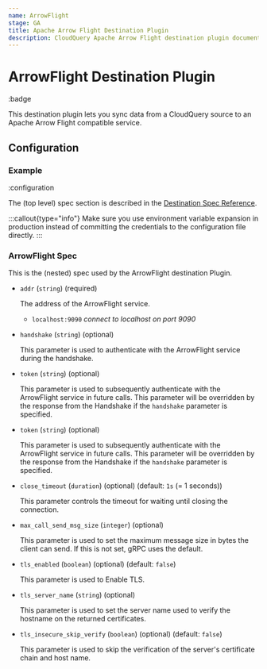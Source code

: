 ```yaml
---
name: ArrowFlight
stage: GA
title: Apache Arrow Flight Destination Plugin
description: CloudQuery Apache Arrow Flight destination plugin documentation
---
```


# ArrowFlight Destination Plugin

:badge

This destination plugin lets you sync data from a CloudQuery source to an Apache Arrow Flight compatible service.

## Configuration

### Example

:configuration

The (top level) spec section is described in the [Destination Spec Reference](https://www.cloudquery.io/docs/reference/destination-spec).

:::callout{type="info"}
Make sure you use environment variable expansion in production instead of committing the credentials to the configuration file directly.
:::

### ArrowFlight Spec

This is the (nested) spec used by the ArrowFlight destination Plugin.

- `addr` (`string`) (required)

  The address of the ArrowFlight service.

    - `localhost:9090` _connect to localhost on port 9090_

- `handshake` (`string`) (optional)

  This parameter is used to authenticate with the ArrowFlight service during the handshake.

- `token` (`string`) (optional)

  This parameter is used to subsequently authenticate with the ArrowFlight service in future calls.
  This parameter will be overridden by the response from the Handshake if the `handshake` parameter is specified.

- `token` (`string`) (optional)

  This parameter is used to subsequently authenticate with the ArrowFlight service in future calls.
  This parameter will be overridden by the response from the Handshake if the `handshake` parameter is specified.

- `close_timeout` (`duration`) (optional) (default: `1s` (= 1 seconds))

  This parameter controls the timeout for waiting until closing the connection.

- `max_call_send_msg_size` (`integer`) (optional)

  This parameter is used to set the maximum message size in bytes the client can send.
  If this is not set, gRPC uses the default.

- `tls_enabled` (`boolean`) (optional) (default: `false`)

  This parameter is used to Enable TLS.

- `tls_server_name` (`string`) (optional)

  This parameter is used to set the server name used to verify the hostname on the returned certificates.

- `tls_insecure_skip_verify` (`boolean`) (optional) (default: `false`)

  This parameter is used to skip the verification of the server's certificate chain and host name.
